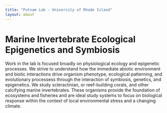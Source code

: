 ```yaml
---
title: "Putnam Lab - University of Rhode Island"
layout: about
---
```


# Marine Invertebrate Ecological Epigenetics and Symbiosis


Work in the lab is focused broadly on physiological ecology and epigenetic processes. We strive to understand how the immediate abiotic environment and biotic interactions drive organism phenotype,  ecological patterning, and evolutionary processess through the interaction of symbiosis, genetics, and epigenetics. We study scleractinian, or reef-building corals, and other calcifying marine invertebrates. These organisms provide the foundation of ecosystems and fisheries and are ideal study systems to focus on biological response within the context of local environmental stress and a changing climate. 

